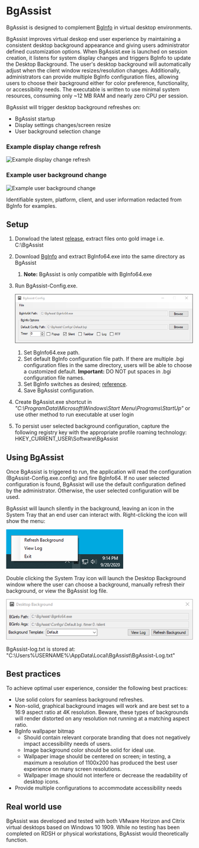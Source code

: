 # BgAssist
BgAssist is designed to complement [BgInfo](https://docs.microsoft.com/en-us/sysinternals/downloads/bginfo) in virtual desktop environments.

BgAssist improves virtual deskop end user experience by maintaining a consistent desktop background appearance and giving users administrator defined customization options. When BgAssist.exe is launched on session creation, it listens for system display changes and triggers BgInfo to update the Desktop Background. The user's desktop background will automatically adjust when the client window resizes/resolution changes. Additionally, administrators can provide multiple BgInfo configuration files, allowing users to choose their background either for color preference, functionality, or accessibility needs. The executable is written to use minimal system resources, consuming only ~12 MB RAM and nearly zero CPU per session.

BgAssist will trigger desktop background refreshes on:
* BgAssist startup
* Display settings changes/screen resize
* User background selection change

### Example display change refresh

![Example display change refresh](https://github.com/blazcode/BgAssist/blob/master/Screenshots/Example-DisplayChange.GIF)

### Example user background change

![Example user background change](https://github.com/blazcode/BgAssist/blob/master/Screenshots/Example-ChangeBackground.GIF)

Identifiable system, platform, client, and user information redacted from BgInfo for examples.

## Setup
1. Donwload the latest [release](https://github.com/blazcode/BgAssist/releases), extract files onto gold image i.e. C:\BgAssist
1. Download [BgInfo](https://docs.microsoft.com/en-us/sysinternals/downloads/bginfo) and extract BgInfo64.exe into the same directory as BgAssist
    1. **Note:** BgAssist is only compatible with BgInfo64.exe
1. Run BgAssist-Config.exe.
   
   ![BgAssist Config](https://github.com/blazcode/BgAssist/blob/master/Screenshots/BgAssist-Config.png)
   
    1. Set BgInfo64.exe path.
    1. Set default BgInfo configuration file path. If there are multiple .bgi configuration files in the same directory, users will be able to choose a customized default. **Important:** DO NOT put spaces in .bgi configuration file names.
    1. Set BgInfo switches as desired; [reference](https://docs.microsoft.com/en-us/sysinternals/downloads/bginfo).
    1. Save BgAssist configuration.
1.  Create BgAssist.exe shortcut in *"C:\ProgramData\Microsoft\Windows\Start Menu\Programs\StartUp"* or use other method to run executable at user login
1. To persist user selected background configuration, capture the following registry key with the appropriate profile roaming technology: HKEY_CURRENT_USER\Software\BgAssist

## Using BgAssist
Once BgAssist is triggered to run, the application will read the configuration (BgAssist-Config.exe.config) and fire BgInfo64. If no user selected configuration is found, BgAssist will use the default configuration defined by the administrator. Otherwise, the user selected configuration will be used.

BgAssist will launch silently in the background, leaving an icon in the System Tray that an end user can interact with. Right-clicking the icon will show the menu:

![BgAssist](https://github.com/blazcode/BgAssist/blob/master/Screenshots/BgAssist-System-Tray.png)

Double clicking the System Tray icon will launch the Desktop Background window where the user can choose a background, manually refresh their background, or view the BgAssist log file.

![BgAssist System Tray](https://github.com/blazcode/BgAssist/blob/master/Screenshots/BgAssist.png)

BgAssist-log.txt is stored at: "C:\Users\%USERNAME%\AppData\Local\BgAssist\BgAssist-Log.txt"

## Best practices
To achieve optimal user experience, consider the following best practices:
* Use solid colors for seamless background refreshes.
* Non-solid, graphical background images will work and are best set to a 16:9 aspect ratio at 4K resolution. Beware, these types of backgrounds will render distorted on any resolution not running at a matching aspect ratio.
* BgInfo wallpaper bitmap 
    * Should contain relevant corporate branding that does not negatively impact accessibility needs of users.
    * Image background color should be solid for ideal use.
    * Wallpaper image should be centered on screen; in testing, a maximum a resolution of 1100x200 has produced the best user experience on many screen resolutions.
    * Wallpaper image should not interfere or decrease the readability of desktop icons.
* Provide multiple configurations to accommodate accessibility needs

## Real world use
BgAssist was developed and tested with both VMware Horizon and Citrix virtual desktops based on Windows 10 1909. While no testing has been completed on RDSH or physical workstations, BgAssist would theoretically function.
